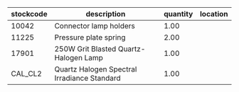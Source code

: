 |stockcode|description|quantity|location|
|---------|-----------|--------|--------|
|10042|Connector lamp holders|1.00||
|11225|Pressure plate spring|2.00||
|17901|250W Grit Blasted Quartz-Halogen Lamp|1.00||
|CAL_CL2|Quartz Halogen Spectral Irradiance Standard|1.00||
